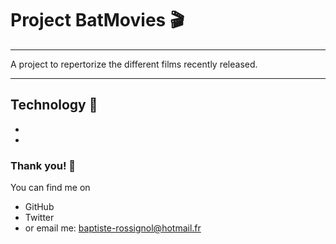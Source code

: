 # Project BatMovies 🎬

---

A project to repertorize the different films recently released.

---

## Technology 🍿

-
-



### Thank you! 🎥

You can find me on

- GitHub
- Twitter
- or email me: baptiste-rossignol@hotmail.fr
